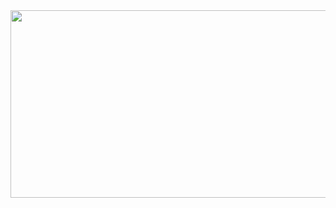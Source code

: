 <a href="https://github.com/devxb/gitanimals">
<img
  src="https://render.gitanimals.org/farms/ienrum"
  width="600"
  height="300"
/>
</a>
